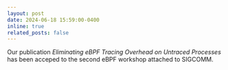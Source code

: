 ```yaml
---
layout: post
date: 2024-06-18 15:59:00-0400
inline: true
related_posts: false
---
```


Our publication *Eliminating eBPF Tracing Overhead on Untraced Processes* has been acceped to the second eBPF workshop attached to SIGCOMM.
